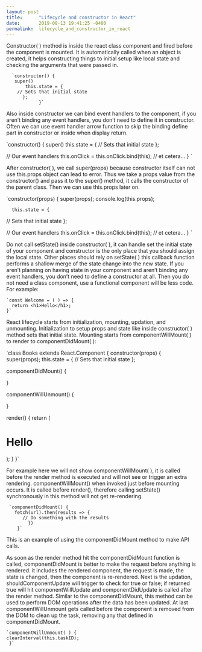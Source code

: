 ```yaml
---
layout: post
title:      "Lifecycle and constructor in React"
date:       2019-08-13 19:41:25 -0400
permalink:  lifecycle_and_constructor_in_react
---
```


  Constructor( ) method is inside the react class component and fired before the component is mounted. It is automatically called when an object is created, it helps constructing things  to initial setup like local state and checking the arguments that were passed in. 

	  `constructor() {
       super()
           this.state = {
		// Sets that initial state
          };
				}`
				
 Also inside constructor we can bind event handlers to the component, if you aren’t binding any event handlers, you don’t need to define it in constructor. Often we can use event handler arrow function to skip the binding define part in constructor or inside when display return. 
	
`constructor() {
   super()
      this.state = {
	// Sets that initial state
      };

  // Our event handlers
    this.onClick = this.onClick.bind(this);
    // et cetera...
   } `

 After constructor( ), we call super(props) because constructor itself can not use this.props object can lead to error. Thus we take a props value from the constructor() and pass it to the super() method, it calls the constructor of the parent class. Then we can use this.props later on.

 `constructor(props) {
    super(props);
      console.log(this.props);
 
      this.state = {
   // Sets that initial state
     };

  // Our event handlers
  this.onClick = this.onClick.bind(this);
  // et cetera...
} `
 
  Do not call setState() inside constructor( ), it can handle set the initial state of your component and constructor is the only place that you should assign the local state. Other places should rely on setState( ) this callback function performs a shallow merge of the state change into the new state. If you aren’t planning on having state in your component and aren’t binding any event handlers, you don’t need to define a constructor at all. Then you do not need a class component, use a functional component will be less code. For example:
	
	`const Welcome = ( ) => {
      return <h1>Hello</h1>;
    }`
		
  React lifecycle starts from initialization, mounting, updation, and unmounting. Initialization to setup props and state like inside constructor( ) method sets that initial state. Mounting starts from componentWillMount( ) to render to componentDidMount( ):
	
`class Books extends React.Component {
   constructor(props) {
      super(props);
       this.state = {
    // Sets that initial state
  };

  componentDidMount() {

  }

  componentWillUnmount() {

  }

  render() {
    return (
      <div>
        <h1>Hello</h1>
      </div>
    );
  }
 }`
 
  For example here we will not show componentWillMount( ), it is called before the render method is executed and will not see or trigger an extra rendering. componentWillMount() when invoked just before mounting occurs. It is called before render(), therefore calling setState() synchronously in this method will not get re-rendering. 
	
	 `componentDidMount() {
       fetch(url).then(results => {
          // Do something with the results
            })
        }`
This is an example of using the componentDidMount method to make API calls.

 As soon as the render method hit the componentDidMount function is called, componentDidMount is better to make the request before anything is rendered. it includes the rendered component, the request is made, the state is changed, then the component is re-rendered. Next is the updation, shouldComponentUpdate will trigger to check for true or false; if returned true will hit componentWillUpdate and componentDidUpdate is called after the render method. Similar to the componentDidMount, this method can be used to perform DOM operations after the data has been updated. At last componentWillUnmount gets called before the component is removed from the DOM to clean up the task, removing any that defined in componentDidMount.
	
	`componentWillUnmount( ) {
    clearInterval(this.taskID);
     }`


